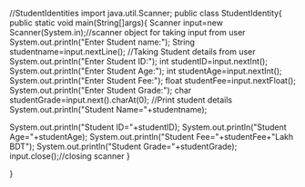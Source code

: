 //StudentIdentities
import java.util.Scanner;
public class StudentIdentity{
public static void main(String[]args){
    Scanner input=new Scanner(System.in);//scanner object for taking input from user 
    System.out.println("Enter Student name:");
    String studentname=input.nextLine();
    //Taking Student details from user
    System.out.println("Enter Student ID:");
    int studentID=input.nextInt();
    System.out.println("Enter Student Age:");
   int studentAge=input.nextInt(); 
   System.out.println("Enter Student Fee:");
float studentFee=input.nextFloat(); 
System.out.println("Enter Student Grade:");
char studentGrade=input.next().charAt(0);
//Print student details
System.out.println("Student Name="+studentname);

System.out.println("Student ID="+studentID);
System.out.println("Student Age="+studentAge);
System.out.println("Student Fee="+studentFee+"Lakh BDT");
System.out.println("Student Grade="+studentGrade);
input.close();//closing scanner
}

}
